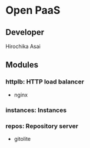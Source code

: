 # Open PaaS

## Developer
Hirochika Asai

## Modules

### httplb: HTTP load balancer
- nginx

### instances: Instances

### repos: Repository server
- gitolite

